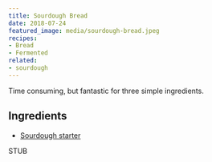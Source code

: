 ```yaml
---
title: Sourdough Bread
date: 2018-07-24
featured_image: media/sourdough-bread.jpeg
recipes:
- Bread
- Fermented
related:
- sourdough
---
```


Time consuming, but fantastic for three simple ingredients.

## Ingredients

* [Sourdough starter](/sourdough-starter)

STUB
